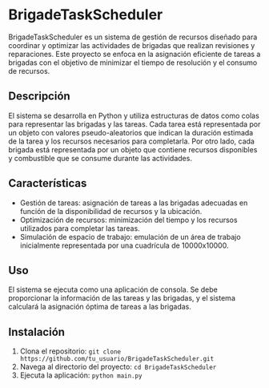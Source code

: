 # BrigadeTaskScheduler

BrigadeTaskScheduler es un sistema de gestión de recursos diseñado para coordinar y optimizar las actividades de brigadas que realizan revisiones y reparaciones. Este proyecto se enfoca en la asignación eficiente de tareas a brigadas con el objetivo de minimizar el tiempo de resolución y el consumo de recursos.

## Descripción

El sistema se desarrolla en Python y utiliza estructuras de datos como colas para representar las brigadas y las tareas. Cada tarea está representada por un objeto con valores pseudo-aleatorios que indican la duración estimada de la tarea y los recursos necesarios para completarla. Por otro lado, cada brigada está representada por un objeto que contiene recursos disponibles y combustible que se consume durante las actividades.

## Características

- Gestión de tareas: asignación de tareas a las brigadas adecuadas en función de la disponibilidad de recursos y la ubicación.
- Optimización de recursos: minimización del tiempo y los recursos utilizados para completar las tareas.
- Simulación de espacio de trabajo: emulación de un área de trabajo inicialmente representada por una cuadrícula de 10000x10000.

## Uso

El sistema se ejecuta como una aplicación de consola. Se debe proporcionar la información de las tareas y las brigadas, y el sistema calculará la asignación óptima de tareas a las brigadas.

## Instalación

1. Clona el repositorio: `git clone https://github.com/tu_usuario/BrigadeTaskScheduler.git`
2. Navega al directorio del proyecto: `cd BrigadeTaskScheduler`
3. Ejecuta la aplicación: `python main.py`
